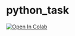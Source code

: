 # python_task

[![Open In Colab](https://colab.research.google.com/assets/colab-badge.svg)](https://colab.research.google.com/github/USERNAME/REPO_NAME/blob/main/NOTEBOOK_NAME.ipynb)
